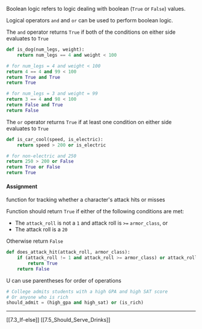 Boolean logic refers to logic dealing with boolean (`True` or `False`) values.

Logical operators `and` and `or` can be used to perform boolean logic.

The `and` operator returns `True` if both of the conditions on either side evaluates to `True`

``` python
def is_dog(num_legs, weight):
	return num_legs == 4 and weight < 100

# for num_legs = 4 and weight < 100
return 4 == 4 and 99 < 100
return True and True
return True

# for num_legs = 3 and weight = 99
return 3 == 4 and 98 < 100
return False and True
return False
```

The `or` operator returns `True` if at least one condition on either side evaluates to `True`

``` python
def is_car_cool(speed, is_electric):
	return speed > 200 or is_electric

# for non-electric and 250
return 250 > 200 or False
return True or False
return True
```

#### Assignment
function for tracking whether a character's attack hits or misses

Function should return `True` if either of the following conditions are met:
- The `attack_roll` is not a `1` and attack roll is `>=` `armor_class`, or
- The attack roll is a `20` 

Otherwise return `False` 

``` python
def does_attack_hit(attack_roll, armor_class):
    if (attack_roll != 1 and attack_roll >= armor_class) or attack_roll == 20:
        return True
    return False
```

U can use parentheses for order of operations 

``` python
# College admits students with a high GPA and high SAT score
# Or anyone who is rich
should_admit = (high_gpa and high_sat) or (is_rich)
```

---
[[7.3_If-else]]
[[7.5_Should_Serve_Drinks]]